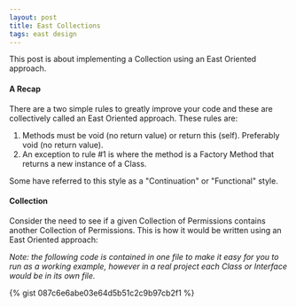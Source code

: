 ```yaml
---
layout: post
title: East Collections
tags: east design
---
```

This post is about implementing a Collection using an East Oriented approach.

#### A Recap
There are a two simple rules to greatly improve your code and these are collectively called an East Oriented approach.
These rules are:

1. Methods must be void (no return value) or return this (self). Preferably void (no return value).
2. An exception to rule #1 is where the method is a Factory Method that returns a new instance of a Class.

Some have referred to this style as a "Continuation" or "Functional" style.

#### Collection
Consider the need to see if a given Collection of Permissions contains another Collection of Permissions. This is how it would be written using an East Oriented approach:

_Note: the following code is contained in one file to make it easy for you to run as a working example, however in a real project each Class or Interface would be in its
own file._

{% gist 087c6e6abe03e64d5b51c2c9b97cb2f1 %}

